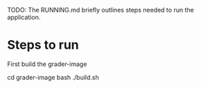 TODO: The RUNNING.md briefly outlines steps needed to run the application.

# Steps to run

First build the grader-image

cd grader-image
bash ./build.sh